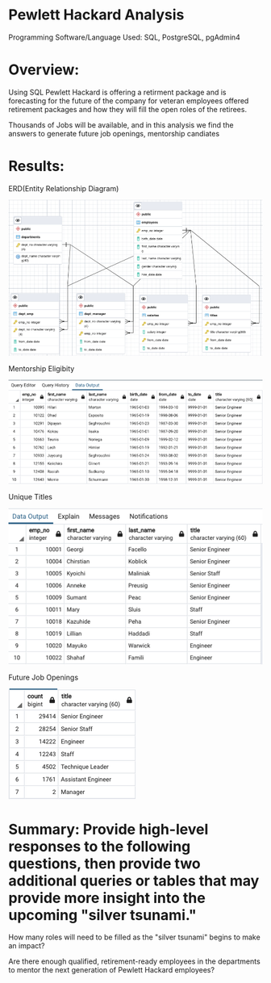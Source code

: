 # Pewlett Hackard Analysis

Programming Software/Language Used: SQL, PostgreSQL, pgAdmin4

# Overview: 

Using SQL Pewlett Hackard is offering a retirment package and is forecasting for the future of the company for veteran employees offered retirement packages and how they will fill the open roles of the retirees.

Thousands of Jobs will be available, and in this analysis we find the answers to generate future job openings, mentorship candiates

# Results: 

ERD(Entity Relationship Diagram)

![This is an Image](images/ERD_PH_EmployeeDB.png)

Mentorship Eligibity 

![This is an Image](images/mentorship_eligibilty.png)

Unique Titles 

![This is an Image](images/unq_titles.png)

Future Job Openings

![This is an Image](images/retiring_titles.png)


# Summary: Provide high-level responses to the following questions, then provide two additional queries or tables that may provide more insight into the upcoming "silver tsunami."


How many roles will need to be filled as the "silver tsunami" begins to make an impact? 




Are there enough qualified, retirement-ready employees in the departments to mentor the next generation of Pewlett Hackard employees?

